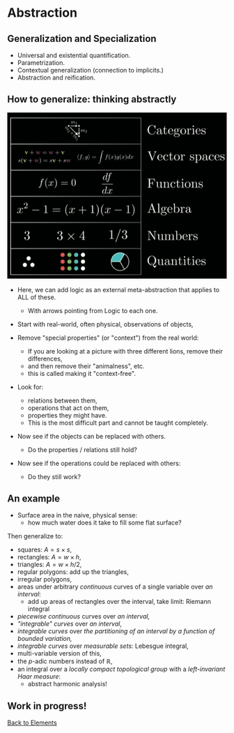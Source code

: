 # Abstraction

## Generalization and Specialization

- Universal and existential quantification.
- Parametrization.
- Contextual generalization (connection to implicits.)
- Abstraction and reification.

## How to generalize: thinking abstractly

![abstraction-hierarchy](images/abstraction.png)

- Here, we can add logic as an external meta-abstraction that applies to ALL of these.
  - With arrows pointing from Logic to each one.

- Start with real-world, often physical, observations of objects,
- Remove "special properties" (or "context") from the real world:
  - If you are looking at a picture with three different lions, remove their differences,
  - and then remove their "animalness", etc.
  - this is called making it "context-free".
- Look for:
  - relations between them,
  - operations that act on them,
  - properties they might have.
  - This is the most difficult part and cannot be taught completely.
- Now see if the objects can be replaced with others.
  - Do the properties / relations still hold?
- Now see if the operations could be replaced with others:
  - Do they still work?

## An example

- Surface area in the naive, physical sense:
  - how much water does it take to fill some flat surface?

Then generalize to:

- squares: $A = s \times s$,
- rectangles: $A = w \times h$,
- triangles: $A = w \times h / 2$,
- regular polygons: add up the triangles,
- irregular polygons,
- areas under arbitrary *continuous* curves of a single variable over *an interval*:
  - add up areas of rectangles over the interval, take limit: Riemann integral
- *piecewise continuous* curves over *an interval,*
- *"integrable" curves* over *an interval*,
- *integrable curves* over *the partitioning of an interval by a function of bounded variation,*
- *integrable curves* over *measurable sets*: Lebesgue integral,
- multi-variable version of this,
- the $p$-adic numbers instead of $\mathbb{R}$,
- an integral over a *locally compact topological group* with a *left-invariant Haar measure*: 
  - abstract harmonic analysis!

## Work in progress!

[Back to Elements](README.md#abstraction)